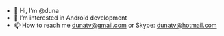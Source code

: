 - 👋 Hi, I’m @duna
- 👀 I’m interested in Android development
- 📫 How to reach me dunatv@gmail.com or Skype: dunatv@hotmail.com
